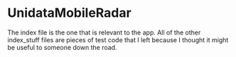 UnidataMobileRadar
==================

The index file is the one that is relevant to the app.  All of the other index_stuff files are pieces of test code that I 
left because I thought it might be useful to someone down the road.
